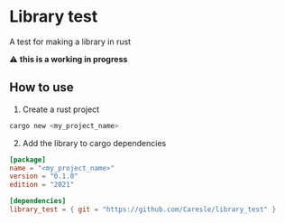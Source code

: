 # Library test

A test for making a library in rust

:warning: **this is a working in progress**

## How to use

1. Create a rust project

```bash
cargo new <my_project_name>
```

2. Add the library to cargo dependencies
```toml
[package]
name = "<my_project_name>"
version = "0.1.0"
edition = "2021"

[dependencies]
library_test = { git = "https://github.com/Caresle/library_test" }
```
